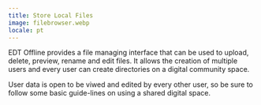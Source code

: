 ```yaml
---
title: Store Local Files
image: filebrowser.webp
locale: pt
---
```


EDT Offline provides a file managing interface that can be used to upload, delete, preview, rename and edit files. It allows the creation of multiple users and every user can create directories on a digital community space.

User data is open to be viwed and edited by every other user, so be sure to follow some basic guide-lines on using a shared digital space.

<app-button :color="true" localUrl=":8081" text="Signup or Login"></app-button>

<app-button link="guide-lines" target="_self" text="Guide-lines"></app-button>
